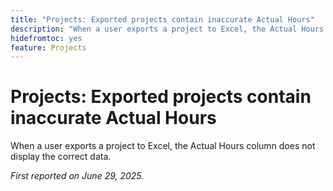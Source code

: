 ```yaml
---
title: "Projects: Exported projects contain inaccurate Actual Hours"
description: "When a user exports a project to Excel, the Actual Hours column does not display the correct data."
hidefromtoc: yes
feature: Projects
---
```


# Projects: Exported projects contain inaccurate Actual Hours

When a user exports a project to Excel, the Actual Hours column does not display the correct data.

_First reported on June 29, 2025._
